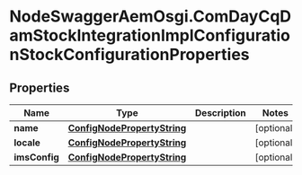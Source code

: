 # NodeSwaggerAemOsgi.ComDayCqDamStockIntegrationImplConfigurationStockConfigurationProperties

## Properties
Name | Type | Description | Notes
------------ | ------------- | ------------- | -------------
**name** | [**ConfigNodePropertyString**](ConfigNodePropertyString.md) |  | [optional] 
**locale** | [**ConfigNodePropertyString**](ConfigNodePropertyString.md) |  | [optional] 
**imsConfig** | [**ConfigNodePropertyString**](ConfigNodePropertyString.md) |  | [optional] 


